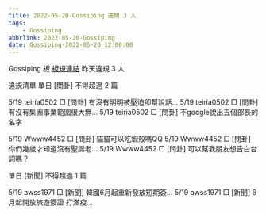 ```yaml
---
title: 2022-05-20-Gossiping 違規 3 人
tags:
    - Gossiping
abbrlink: 2022-05-20-Gossiping
date: Gossiping-2022-05-20 12:00:00
---
```

Gossiping 板 [板規連結](https://www.ptt.cc/bbs/Gossiping/M.1637425085.A.07D.html)
昨天違規 3 人
<!-- more -->

違規清單
單日 [問卦] 不得超過 2 篇

5/19 teiria0502 □ [問卦] 有沒有明明被壓迫卻幫說話…
5/19 teiria0502 □ [問卦] 有沒有集團事業範圍很大無…
5/19 teiria0502 □ [問卦] 不google說出五個部長的名字

5/19 Wwww4452 □ [問卦] 貓貓可以吃蝦殼嗎QQ
5/19 Wwww4452 □ [問卦] 你們幾歲才知道沒有聖誕老…
5/19 Wwww4452 □ [問卦] 可以幫我朋友想告白台詞嗎？

單日 [新聞] 不得超過 1 篇

5/19 awss1971 □ [新聞] 韓國6月起重新發放短期簽…
5/19 awss1971 □ [新聞] 6月起開放旅遊簽證 打滿疫…
